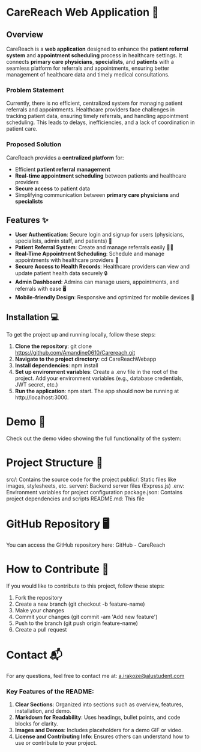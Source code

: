# CareReach Web Application 🚀

## Overview

CareReach is a **web application** designed to enhance the **patient referral system** and **appointment scheduling** process in healthcare settings. It connects **primary care physicians**, **specialists**, and **patients** with a seamless platform for referrals and appointments, ensuring better management of healthcare data and timely medical consultations.

### Problem Statement

Currently, there is no efficient, centralized system for managing patient referrals and appointments. Healthcare providers face challenges in tracking patient data, ensuring timely referrals, and handling appointment scheduling. This leads to delays, inefficiencies, and a lack of coordination in patient care.

### Proposed Solution

CareReach provides a **centralized platform** for:
- Efficient **patient referral management**
- **Real-time appointment scheduling** between patients and healthcare providers
- **Secure access** to patient data
- Simplifying communication between **primary care physicians** and **specialists**

## Features ✨

- **User Authentication**: Secure login and signup for users (physicians, specialists, admin staff, and patients) 🔐
- **Patient Referral System**: Create and manage referrals easily 👩‍⚕️
- **Real-Time Appointment Scheduling**: Schedule and manage appointments with healthcare providers 📅
- **Secure Access to Health Records**: Healthcare providers can view and update patient health data securely 🔒
- **Admin Dashboard**: Admins can manage users, appointments, and referrals with ease 🖥️
- **Mobile-friendly Design**: Responsive and optimized for mobile devices 📱

## Installation 💻

To get the project up and running locally, follow these steps:

1. **Clone the repository**:
   git clone https://github.com/Amandine0610/Carereach.git
2. **Navigate to the project directory**:
   cd CareReachWebapp
3. **Install dependencies**:
   npm install
4. **Set up environment variables**:
Create a .env file in the root of the project.
Add your environment variables (e.g., database credentials, JWT secret, etc.)
6. **Run the application**:
   npm start.
   The app should now be running at http://localhost:3000.

# Demo 🎥
Check out the demo video showing the full functionality of the system:


# Project Structure 📂
src/: Contains the source code for the project
public/: Static files like images, stylesheets, etc.
server/: Backend server files (Express.js)
.env: Environment variables for project configuration
package.json: Contains project dependencies and scripts
README.md: This file

# GitHub Repository 🖥️
You can access the GitHub repository here: GitHub - CareReach

# How to Contribute 🤝
If you would like to contribute to this project, follow these steps:

1. Fork the repository
2. Create a new branch (git checkout -b feature-name)
3. Make your changes
4. Commit your changes (git commit -am 'Add new feature')
5. Push to the branch (git push origin feature-name)
6. Create a pull request

# Contact 📬
For any questions, feel free to contact me at: a.irakoze@alustudent.com

### Key Features of the README:
1. **Clear Sections**: Organized into sections such as overview, features, installation, and demo.
2. **Markdown for Readability**: Uses headings, bullet points, and code blocks for clarity.
3. **Images and Demos**: Includes placeholders for a demo GIF or video.
4. **License and Contributing Info**: Ensures others can understand how to use or contribute to your project.

